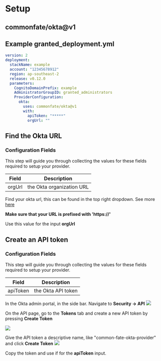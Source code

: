 # Setup

## commonfate/okta@v1

## Example granted_deployment.yml

```yaml
version: 2
deployment:
  stackName: example
  account: "12345678912"
  region: ap-southeast-2
  release: v0.12.0
  parameters:
    CognitoDomainPrefix: example
    AdministratorGroupID: granted_administrators
    ProviderConfiguration:
      okta:
        uses: commonfate/okta@v1
        with:
          apiToken: "*****"
          orgUrl: ""
```

## Find the Okta URL

### Configuration Fields

This step will guide you through collecting the values for these fields required to setup your provider.

| Field  | Description               |
| ------ | ------------------------- |
| orgUrl | the Okta organization URL |

Find your okta url, this can be found in the top right dropdown. See more [here](https://developer.okta.com/docs/guides/find-your-domain/main/)

**Make sure that your URL is prefixed with 'https://'**

Use this value for the input **orgUrl**

## Create an API token

### Configuration Fields

This step will guide you through collecting the values for these fields required to setup your provider.

| Field    | Description        |
| -------- | ------------------ |
| apiToken | the Okta API token |

In the Okta admin portal, in the side bar. Navigate to **Security -> API**
![](https://static.commonfate.io/providers/okta/app.png)

On the API page, go to the **Tokens** tab and create a new API token by pressing **Create Token**

![](https://static.commonfate.io/providers/okta/token.png)

Give the API token a descriptive name, like "common-fate-okta-provider" and click **Create Token**
![](https://static.commonfate.io/providers/okta/token-name.png)

Copy the token and use if for the **apiToken** input.

